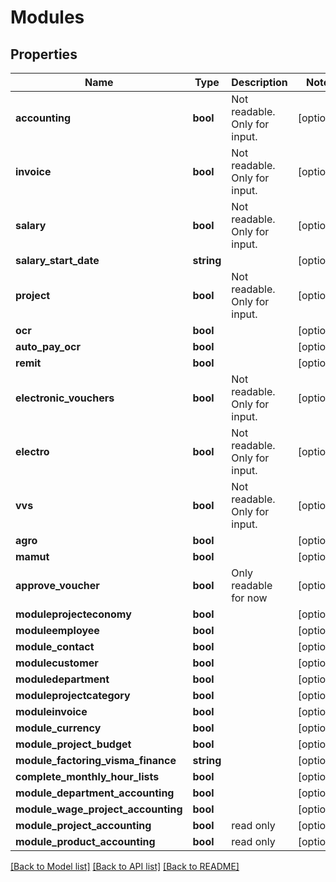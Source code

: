 # Modules

## Properties
Name | Type | Description | Notes
------------ | ------------- | ------------- | -------------
**accounting** | **bool** | Not readable. Only for input. | [optional] 
**invoice** | **bool** | Not readable. Only for input. | [optional] 
**salary** | **bool** | Not readable. Only for input. | [optional] 
**salary_start_date** | **string** |  | [optional] 
**project** | **bool** | Not readable. Only for input. | [optional] 
**ocr** | **bool** |  | [optional] 
**auto_pay_ocr** | **bool** |  | [optional] 
**remit** | **bool** |  | [optional] 
**electronic_vouchers** | **bool** | Not readable. Only for input. | [optional] 
**electro** | **bool** | Not readable. Only for input. | [optional] 
**vvs** | **bool** | Not readable. Only for input. | [optional] 
**agro** | **bool** |  | [optional] 
**mamut** | **bool** |  | [optional] 
**approve_voucher** | **bool** | Only readable for now | [optional] 
**moduleprojecteconomy** | **bool** |  | [optional] 
**moduleemployee** | **bool** |  | [optional] 
**module_contact** | **bool** |  | [optional] 
**modulecustomer** | **bool** |  | [optional] 
**moduledepartment** | **bool** |  | [optional] 
**moduleprojectcategory** | **bool** |  | [optional] 
**moduleinvoice** | **bool** |  | [optional] 
**module_currency** | **bool** |  | [optional] 
**module_project_budget** | **bool** |  | [optional] 
**module_factoring_visma_finance** | **string** |  | [optional] 
**complete_monthly_hour_lists** | **bool** |  | [optional] 
**module_department_accounting** | **bool** |  | [optional] 
**module_wage_project_accounting** | **bool** |  | [optional] 
**module_project_accounting** | **bool** | read only | [optional] 
**module_product_accounting** | **bool** | read only | [optional] 

[[Back to Model list]](../../README.md#documentation-for-models) [[Back to API list]](../../README.md#documentation-for-api-endpoints) [[Back to README]](../../README.md)

